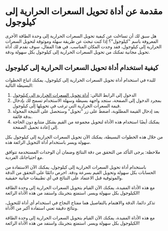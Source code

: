 مقدمة عن أداة تحويل السعرات الحرارية إلى كيلوجول
================================================

<title>كيفية استخدام أداة تحويل السعرات الحرارية إلى كيلوجول (كيلوجول)</title>هل سبق لك أن تساءلت عن كيفية تحويل السعرات الحرارية إلى وحدة الطاقة الأخرى المعروفة باسم "كيلوجول"؟ إذا كنت تبحث عن طريقة سهلة وموثوقة لتحويل السعرات الحرارية إلى كيلوجول، فقد وجدت المكان المناسب. في هذا المقال، سوف نقدم لك أداة تحويل مجانية تمكنك من تحويل السعرات الحرارية إلى كيلوجول بكل سهولة ودقة.

كيفية استخدام أداة تحويل السعرات الحرارية إلى كيلوجول
-----------------------------------------------------

للبدء في استخدام أداة تحويل السعرات الحرارية إلى كيلوجول، يمكنك اتباع الخطوات البسيطة التالية:

1. الدخول إلى الرابط التالي: [أداة تحويل السعرات الحرارية إلى كيلوجول](https://www.onlinecalculatorsfree.com/ar/convert/calories-to-kilojoules.html)
2. بمجرد الدخول إلى الصفحة، ستجد واجهة بسيطة وسهلة الاستخدام تسمح لك بإدخال قيمة السعرات الحرارية التي ترغب في تحويلها إلى كيلوجول.
3. بعد إدخال القيمة المطلوبة، اضغط على زر "تحويل" وستحصل على النتيجة المحولة بدقة فائقة.
4. يمكنك أيضًا استخدام هذه الأداة لتحويل مجموعة من القيم بشكل متتابع دون الحاجة إلى إعادة تحميل الصفحة.

من خلال هذه الخطوات البسيطة، يمكنك الآن تحويل السعرات الحرارية إلى كيلوجول بكل سهولة ويسر باستخدام أداة التحويل الرائعة هذه.

ملاحظة: يرجى التأكد من التحقق من دقة النتائج وضمان أن الوحدات المستخدمة تتوافق مع احتياجاتك الفردية.

باستخدام أداة تحويل السعرات الحرارية إلى كيلوجول، يمكنك الآن الاستفادة من الحسابات بكل سهولة وتحويل القيم بسرعة ودقة. احرص دائمًا على التحقق من الدقة والموثوقية قبل الاعتماد على النتائج في أي تطبيقات حياتية حقيقية.

مع هذه الأداة المفيدة، يمكنك الآن القيام بتحويل السعرات الحرارية إلى وحدة الطاقة الكيلوجول بكل سهولة ويسر. استمتع بتجربتك واستفد من هذه الأداة الرائعة!

تذكر دائما، الدقة والاهتمام بالتفاصيل هما مفتاح النجاح في استخدام أي أداة للتحويل، ونتائج دقيقة تعني استفادة أكبر من الأداة.

مع هذه الأداة المفيدة، يمكنك الآن القيام بتحويل السعرات الحرارية إلى وحدة الطاقة الكيلوجول بكل سهولة ويسر. استمتع بتجربتك واستفد من هذه الأداة الرائعة!